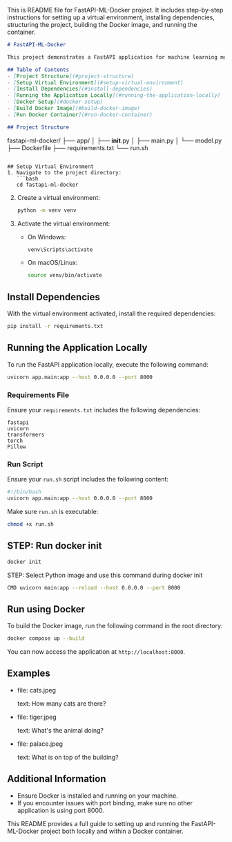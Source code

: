 This is README file for  FastAPI-ML-Docker project. It includes step-by-step instructions for setting up a virtual environment, installing dependencies, structuring the project, building the Docker image, and running the container.

```markdown
# FastAPI-ML-Docker

This project demonstrates a FastAPI application for machine learning model inference using Docker. It allows users to upload an image and get predictions using a pre-trained model.

## Table of Contents
- [Project Structure](#project-structure)
- [Setup Virtual Environment](#setup-virtual-environment)
- [Install Dependencies](#install-dependencies)
- [Running the Application Locally](#running-the-application-locally)
- [Docker Setup](#docker-setup)
- [Build Docker Image](#build-docker-image)
- [Run Docker Container](#run-docker-container)

## Project Structure
```
fastapi-ml-docker/
├── app/
│   ├── __init__.py
│   ├── main.py
│   └── model.py
├── Dockerfile
├── requirements.txt
└── run.sh
```

## Setup Virtual Environment
1. Navigate to the project directory:
   ```bash
   cd fastapi-ml-docker
   ```

2. Create a virtual environment:
   ```bash
   python -m venv venv
   ```

3. Activate the virtual environment:
   - On Windows:
     ```bash
     venv\Scripts\activate
     ```
   - On macOS/Linux:
     ```bash
     source venv/bin/activate
     ```

## Install Dependencies
With the virtual environment activated, install the required dependencies:
```bash
pip install -r requirements.txt
```

## Running the Application Locally
To run the FastAPI application locally, execute the following command:
```bash
uvicorn app.main:app --host 0.0.0.0 --port 8000
```


### Requirements File
Ensure your `requirements.txt` includes the following dependencies:
```
fastapi
uvicorn
transformers
torch
Pillow
```

### Run Script
Ensure your `run.sh` script includes the following content:
```bash
#!/bin/bash
uvicorn app.main:app --host 0.0.0.0 --port 8000
```
Make sure `run.sh` is executable:
```bash
chmod +x run.sh
```



## STEP: Run docker init


```bash
docker init
```
STEP: Select Python image and use this command during docker init
```bash
CMD uvicorn main:app --reload --host 0.0.0.0 --port 8000
```
## Run using Docker
To build the Docker image, run the following command in the root directory:
```bash
docker compose up --build
```
You can now access the application at `http://localhost:8000`.


## Examples
- file: cats.jpeg

   text: How many cats are there?

- file: tiger.jpeg

   text: What's the animal doing?

- file: palace.jpeg

   text: What is on top of the building?


## Additional Information
- Ensure Docker is installed and running on your machine.
- If you encounter issues with port binding, make sure no other application is using port 8000.

This README provides a full guide to setting up and running the FastAPI-ML-Docker project both locally and within a Docker container.


